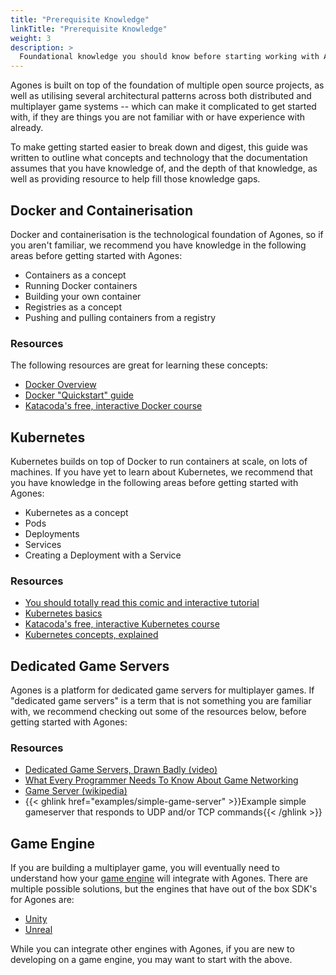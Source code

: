 ```yaml
---
title: "Prerequisite Knowledge"
linkTitle: "Prerequisite Knowledge"
weight: 3
description: >
  Foundational knowledge you should know before starting working with Agones.
---
```


Agones is built on top of the foundation of multiple open source projects, as well as utilising
several architectural patterns across both distributed and multiplayer game systems -- which can
make it complicated to get started with, if they are things you are not familiar with or have
experience with already.

To make getting started easier to break down and digest, this guide was written to outline what concepts and
technology that the documentation assumes that you have knowledge of, and the
depth of that knowledge, as well as providing resource to help fill those knowledge gaps.

## Docker and Containerisation

Docker and containerisation is the technological foundation of Agones, so if you aren't familiar,
we recommend you have knowledge in the following areas before getting started with Agones:

* Containers as a concept
* Running Docker containers
* Building your own container
* Registries as a concept
* Pushing and pulling containers from a registry

### Resources

The following resources are great for learning these concepts:

* [Docker Overview](https://docs.docker.com/get-started/overview/)
* [Docker "Quickstart" guide](https://docs.docker.com/get-started/)
* [Katacoda's free, interactive Docker course](https://www.katacoda.com/courses/docker)

## Kubernetes

Kubernetes builds on top of Docker to run containers at scale, on lots of machines. 
If you have yet to learn about Kubernetes, we recommend that you have knowledge in the following
areas before getting started with Agones:

* Kubernetes as a concept
* Pods
* Deployments
* Services
* Creating a Deployment with a Service

### Resources

* [You should totally read this comic and interactive tutorial](https://cloud.google.com/kubernetes-engine/kubernetes-comic/)
* [Kubernetes basics](https://kubernetes.io/docs/tutorials/kubernetes-basics/)
* [Katacoda's free, interactive Kubernetes course](https://www.katacoda.com/courses/kubernetes)
* [Kubernetes concepts, explained](https://kubernetes.io/docs/concepts/)

## Dedicated Game Servers

Agones is a platform for dedicated game servers for multiplayer games. If "dedicated game servers" is a term that is not
something you are familiar with, we recommend checking out some of the resources below, before getting started with
Agones:

### Resources

* [Dedicated Game Servers, Drawn Badly (video)](https://www.youtube.com/watch?v=Nl_FIGFtYdc)
* [What Every Programmer Needs To Know About Game Networking](https://gafferongames.com/post/what_every_programmer_needs_to_know_about_game_networking/)
* [Game Server (wikipedia)](https://en.wikipedia.org/wiki/Game_server)
* {{< ghlink href="examples/simple-game-server" >}}Example simple gameserver that responds to UDP and/or
 TCP commands{{< /ghlink >}}

## Game Engine

If you are building a multiplayer game, you will eventually need to understand how your
[game engine](https://en.wikipedia.org/wiki/Game_engine) will integrate with Agones.
There are multiple possible solutions, but the engines that have out of the box SDK's for Agones are:

* [Unity](https://unity.com/)
* [Unreal](https://www.unrealengine.com/)

While you can integrate other engines with Agones, if you are new to developing on a game engine, you may want to
start with the above.